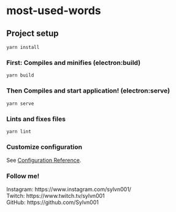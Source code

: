 # most-used-words

## Project setup
```
yarn install
```

### First: Compiles and minifies (electron:build)
```
yarn build
```

### Then Compiles and start application! (electron:serve)
```
yarn serve
```

### Lints and fixes files
```
yarn lint
```

### Customize configuration
See [Configuration Reference](https://cli.vuejs.org/config/).


<h3> Follow me! </h3>
Instagram: https://www.instagram.com/sylvn001/ <br>
Twitch: https://www.twitch.tv/sylvn001 <br>
GitHub: https://github.com/Sylvn001 <br>

